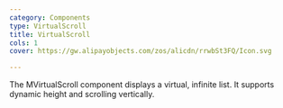 ```yaml
---
category: Components
type: VirtualScroll
title: VirtualScroll
cols: 1
cover: https://gw.alipayobjects.com/zos/alicdn/rrwbSt3FQ/Icon.svg

---
```


The MVirtualScroll component displays a virtual, infinite list. It supports dynamic height and scrolling vertically.